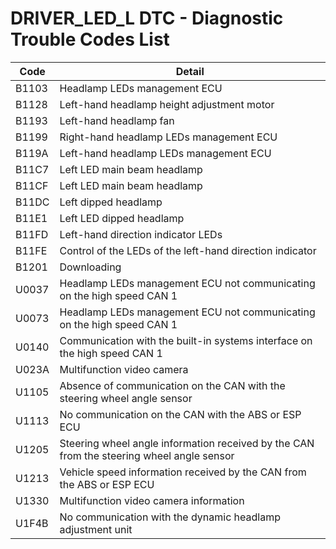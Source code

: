 # DRIVER_LED_L DTC - Diagnostic Trouble Codes List

| Code | Detail |
| - | - |
| B1103 | Headlamp LEDs management ECU |
| B1128 | Left-hand headlamp height adjustment motor |
| B1193 | Left-hand headlamp fan |
| B1199 | Right-hand headlamp LEDs management ECU |
| B119A | Left-hand headlamp LEDs management ECU |
| B11C7 | Left LED main beam headlamp |
| B11CF | Left LED main beam headlamp |
| B11DC | Left dipped headlamp |
| B11E1 | Left LED dipped headlamp |
| B11FD | Left-hand direction indicator LEDs |
| B11FE | Control of the LEDs of the left-hand direction indicator |
| B1201 | Downloading |
| U0037 | Headlamp LEDs management ECU not communicating on the high speed CAN 1 |
| U0073 | Headlamp LEDs management ECU not communicating on the high speed CAN 1 |
| U0140 | Communication with the built-in systems interface on the high speed CAN 1 |
| U023A | Multifunction video camera |
| U1105 | Absence of communication on the CAN with the steering wheel angle sensor |
| U1113 | No communication on the CAN with the ABS or ESP ECU |
| U1205 | Steering wheel angle information received by the CAN from the steering wheel angle sensor |
| U1213 | Vehicle speed information received by the CAN from the ABS or ESP ECU |
| U1330 | Multifunction video camera information |
| U1F4B | No communication with the dynamic headlamp adjustment unit |
